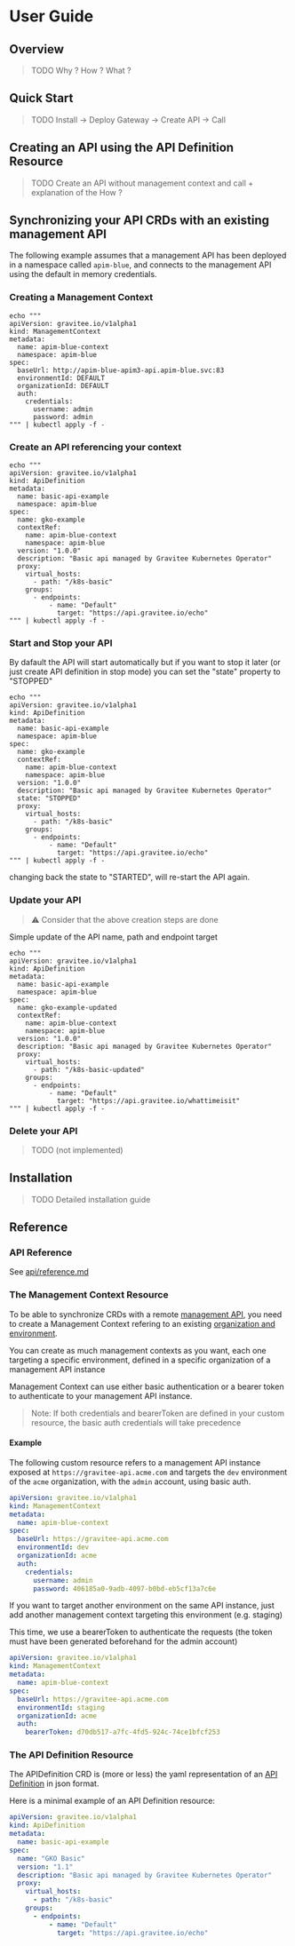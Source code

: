 # User Guide

## Overview

> TODO Why ? How ? What ?

## Quick Start

> TODO Install -> Deploy Gateway -> Create API -> Call

## Creating an API using the API Definition Resource

> TODO Create an API without management context and call + explanation of the How ?

## Synchronizing your API CRDs with an existing management API

The following example assumes that a management API has been deployed in a namespace called `apim-blue`, and connects to the management API using the default in memory credentials. 

### Creating a Management Context

```shell
echo """
apiVersion: gravitee.io/v1alpha1
kind: ManagementContext
metadata:
  name: apim-blue-context
  namespace: apim-blue
spec:
  baseUrl: http://apim-blue-apim3-api.apim-blue.svc:83
  environmentId: DEFAULT
  organizationId: DEFAULT
  auth:
    credentials:
      username: admin
      password: admin
""" | kubectl apply -f -
```

### Create an API referencing your context

```shell
echo """
apiVersion: gravitee.io/v1alpha1
kind: ApiDefinition
metadata:
  name: basic-api-example
  namespace: apim-blue
spec:
  name: gko-example
  contextRef: 
    name: apim-blue-context
    namespace: apim-blue
  version: "1.0.0"
  description: "Basic api managed by Gravitee Kubernetes Operator"
  proxy:
    virtual_hosts:
      - path: "/k8s-basic"
    groups:
      - endpoints:
          - name: "Default"
            target: "https://api.gravitee.io/echo"
""" | kubectl apply -f -
```

### Start and Stop your API
By dafault the API will start automatically but if you want to stop it later (or just create API definition in stop mode) you can set the "state" property to "STOPPED"
```shell
echo """
apiVersion: gravitee.io/v1alpha1
kind: ApiDefinition
metadata:
  name: basic-api-example
  namespace: apim-blue
spec:
  name: gko-example
  contextRef: 
    name: apim-blue-context
    namespace: apim-blue
  version: "1.0.0"
  description: "Basic api managed by Gravitee Kubernetes Operator"
  state: "STOPPED"
  proxy:
    virtual_hosts:
      - path: "/k8s-basic"
    groups:
      - endpoints:
          - name: "Default"
            target: "https://api.gravitee.io/echo"
""" | kubectl apply -f -
```
changing back the state to "STARTED", will re-start the API again.


### Update your API

> ⚠️ Consider that the above creation steps are done

Simple update of the API name, path and endpoint target

```shell
echo """
apiVersion: gravitee.io/v1alpha1
kind: ApiDefinition
metadata:
  name: basic-api-example
  namespace: apim-blue
spec:
  name: gko-example-updated
  contextRef: 
    name: apim-blue-context
    namespace: apim-blue
  version: "1.0.0"
  description: "Basic api managed by Gravitee Kubernetes Operator"
  proxy:
    virtual_hosts:
      - path: "/k8s-basic-updated"
    groups:
      - endpoints:
          - name: "Default"
            target: "https://api.gravitee.io/whattimeisit"
""" | kubectl apply -f -
```

### Delete your API

> TODO (not implemented)

## Installation

> TODO Detailed installation guide

## Reference

### API Reference

See [api/reference.md](api/reference.md)

### The Management Context Resource

To be able to synchronize CRDs with a remote [management API](https://docs.gravitee.io/apim/3.x/apim_overview_architecture.html), you need to create a Management Context refering to an existing [organization and environment](https://docs.gravitee.io/am/current/am_adminguide_organizations_and_environments.html).

You can create as much management contexts as you want, each one targeting a specific environment, defined in a specific organization of a management API instance

Management Context can use either basic authentication or a bearer token to authenticate to your management API instance.

> Note: If both credentials and bearerToken are defined in your custom resource, the basic auth credentials will take precedence

#### Example

The following custom resource refers to a management API instance exposed at `https://gravitee-api.acme.com` and targets the `dev` environment of the `acme` organization, with the `admin` account, using basic auth.

```yaml
apiVersion: gravitee.io/v1alpha1
kind: ManagementContext
metadata:
  name: apim-blue-context
spec:
  baseUrl: https://gravitee-api.acme.com
  environmentId: dev 
  organizationId: acme
  auth:
    credentials:
      username: admin
      password: 406185a0-9adb-4097-b0bd-eb5cf13a7c6e
```

If you want to target another environment on the same API instance, just add another 
management context targeting this environment (e.g. staging)

This time, we use a bearerToken to authenticate the requests (the token must have been generated beforehand for the admin account)

```yaml
apiVersion: gravitee.io/v1alpha1
kind: ManagementContext
metadata:
  name: apim-blue-context
spec:
  baseUrl: https://gravitee-api.acme.com
  environmentId: staging 
  organizationId: acme
  auth:
    bearerToken: d70db517-a7fc-4fd5-924c-74ce1bfcf253
```

### The API Definition Resource

The APIDefinition CRD is (more or less) the yaml representation of an [API Definition](https://docs.gravitee.io/apim/3.x/apim_publisherguide_create_apis.html#import_an_existing_api_definition) in json format.

Here is a minimal example of an API Definition resource:

```yaml
apiVersion: gravitee.io/v1alpha1
kind: ApiDefinition
metadata:
  name: basic-api-example
spec:
  name: "GKO Basic"
  version: "1.1"
  description: "Basic api managed by Gravitee Kubernetes Operator"
  proxy:
    virtual_hosts:
      - path: "/k8s-basic"
    groups:
      - endpoints:
          - name: "Default"
            target: "https://api.gravitee.io/echo"
```
